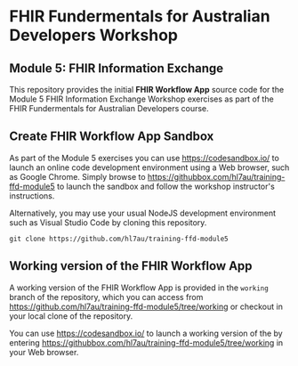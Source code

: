 # FHIR Fundermentals for Australian Developers Workshop 
## Module 5: FHIR Information Exchange
This repository provides the initial **FHIR Workflow App** source code for the Module 5 FHIR Information Exchange Workshop exercises as part of the FHIR Fundermentals for Australian Developers course.

## Create FHIR Workflow App Sandbox
As part of the Module 5 exercises you can use https://codesandbox.io/ to launch an online code development environment using a Web browser, such as Google Chrome. Simply browse to https://githubbox.com/hl7au/training-ffd-module5 to launch the sandbox and follow the workshop instructor's instructions.

Alternatively, you may use your usual NodeJS development environment such as Visual Studio Code by cloning this repository. 

    git clone https://github.com/hl7au/training-ffd-module5


## Working version of the FHIR Workflow App
A working version of the FHIR Workflow App is provided in the `working` branch of the repository, which you can access from https://github.com/hl7au/training-ffd-module5/tree/working or checkout in your local clone of the repository.

You can use https://codesandbox.io/ to launch a working version of the by entering https://githubbox.com/hl7au/training-ffd-module5/tree/working in your Web browser.
